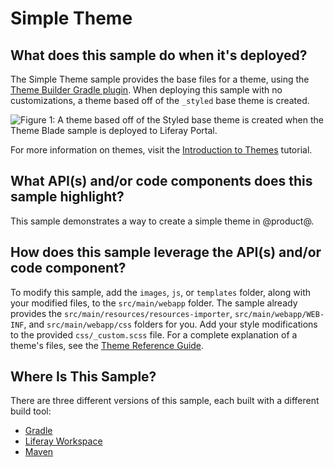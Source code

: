 # Simple Theme [](id=theme)

## What does this sample do when it's deployed? [](id=what-does-this-sample-do-when-its-deployed)

The Simple Theme sample provides the base files for a theme, using the
[Theme Builder Gradle plugin](/develop/reference/-/knowledge_base/7-0/theme-builder-gradle-plugin).
When deploying this sample with no customizations, a theme based off of the 
`_styled` base theme is created.

![Figure 1: A theme based off of the Styled base theme is created when the Theme Blade sample is deployed to Liferay Portal.](../../../images/theme.png)

For more information on themes, visit the 
[Introduction to Themes](/develop/tutorials/-/knowledge_base/7-0/introduction-to-themes)
tutorial.

## What API(s) and/or code components does this sample highlight? [](id=what-apis-and-or-code-components-does-this-sample-highlight)

This sample demonstrates a way to create a simple theme in @product@.

## How does this sample leverage the API(s) and/or code component? [](id=how-does-this-sample-leverage-the-apis-and-or-code-component)

To modify this sample, add the `images`, `js`, or `templates` folder, along with
your modified files, to the `src/main/webapp` folder. The sample already
provides the `src/main/resources/resources-importer`, `src/main/webapp/WEB-INF`,
and `src/main/webapp/css` folders for you. Add your style modifications to the
provided `css/_custom.scss` file. For a complete explanation of a theme's files,
see the
[Theme Reference Guide](/develop/reference/-/knowledge_base/7-0/theme-reference-guide).

## Where Is This Sample? [](id=where-is-this-sample)

There are three different versions of this sample, each built with a different
build tool:

- [Gradle](https://github.com/liferay/liferay-blade-samples/tree/7.0/gradle/themes/simple-theme)
- [Liferay Workspace](https://github.com/liferay/liferay-blade-samples/tree/7.0/liferay-workspace/wars/simple-theme)
- [Maven](https://github.com/liferay/liferay-blade-samples/tree/7.0/maven/themes/simple-theme)
